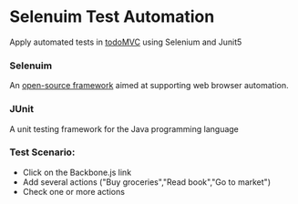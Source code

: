 # Selenuim Test Automation
Apply automated tests in [todoMVC](https://todomvc.com/) using Selenium and Junit5

 ### Selenuim
 An [open-source framework](https://www.selenium.dev/) aimed at supporting web browser automation.
 
 ### JUnit
 A unit testing framework for the Java programming language
 
### Test Scenario:
* Click on the Backbone.js link
* Add several actions ("Buy groceries","Read book","Go to market")
* Check one or more actions
